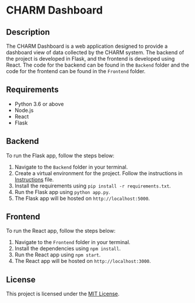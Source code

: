 # CHARM Dashboard

## Description
The CHARM Dashboard is a web application designed to provide a dashboard view of data collected by the CHARM system. The backend of the project is developed in Flask, and the frontend is developed using React. The code for the backend can be found in the `Backend` folder and the code for the frontend can be found in the `Frontend` folder.

## Requirements
- Python 3.6 or above
- Node.js
- React
- Flask

## Backend
To run the Flask app, follow the steps below:
1. Navigate to the `Backend` folder in your terminal.
2. Create a virtual environment for the project. Follow the instructions in [Instructions](https://github.com/Mahnoo/CHARM-Dashboard-Interns/blob/master/Backend/venv-instructions.txt) file.
3. Install the requirements using `pip install -r requirements.txt`.
4. Run the Flask app using `python app.py`.
5. The Flask app will be hosted on `http://localhost:5000`.

## Frontend
To run the React app, follow the steps below:
1. Navigate to the `Frontend` folder in your terminal.
2. Install the dependencies using `npm install`.
3. Run the React app using `npm start`.
4. The React app will be hosted on `http://localhost:3000`.


## License
This project is licensed under the [MIT License](https://opensource.org/licenses/MIT).
